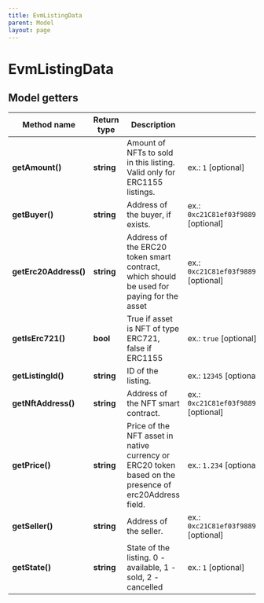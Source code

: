 ```yaml
---
title: EvmListingData
parent: Model
layout: page
---
```


# EvmListingData

## Model getters

Method name | Return type | Description | Notes
------------ | ------------- | ------------- | -------------
**getAmount()** | **string** | Amount of NFTs to sold in this listing. Valid only for ERC1155 listings. | ex.: `1` [optional]
**getBuyer()** | **string** | Address of the buyer, if exists. | ex.: `0xc21C81ef03f98898Fb155E00C364e8a7b9D158b8` [optional]
**getErc20Address()** | **string** | Address of the ERC20 token smart contract, which should be used for paying for the asset | ex.: `0xc21C81ef03f98898Fb155E00C364e8a7b9D158b8` [optional]
**getIsErc721()** | **bool** | True if asset is NFT of type ERC721, false if ERC1155 | ex.: `true` [optional]
**getListingId()** | **string** | ID of the listing. | ex.: `12345` [optional]
**getNftAddress()** | **string** | Address of the NFT smart contract. | ex.: `0xc21C81ef03f98898Fb155E00C364e8a7b9D158b8` [optional]
**getPrice()** | **string** | Price of the NFT asset in native currency or ERC20 token based on the presence of erc20Address field. | ex.: `1.234` [optional]
**getSeller()** | **string** | Address of the seller. | ex.: `0xc21C81ef03f98898Fb155E00C364e8a7b9D158b8` [optional]
**getState()** | **string** | State of the listing. 0 - available, 1 - sold, 2 - cancelled | ex.: `1` [optional]

